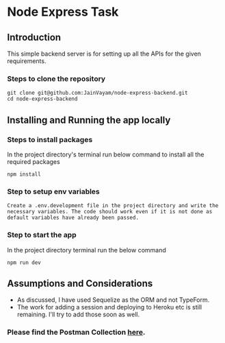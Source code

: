 # Node Express Task

## Introduction
This simple backend server is for setting up all the APIs for the given requirements.

### Steps to clone the repository

```
git clone git@github.com:JainVayam/node-express-backend.git
cd node-express-backend

```
## Installing and Running the app locally

### Steps to install packages
In the project directory's terminal run below command to install all the required packages
```
npm install
```
### Step to setup env variables

```
Create a .env.development file in the project directory and write the necessary variables. The code should work even if it is not done as default variables have already been passed.
```

### Step to start the app

In the project directory terminal run the below command
```
npm run dev
```

## Assumptions and Considerations

* As discussed, I have used Sequelize as the ORM and not TypeForm.
* The work for adding a session and deploying to Heroku etc is still remaining. I'll try to add those soon as well.

### Please find the Postman Collection [here](https://www.getpostman.com/collections/23060909186cf4877304).
